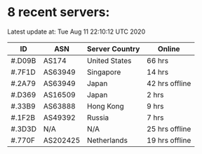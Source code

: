 # 8 recent servers:

Latest update at: Tue Aug 11 22:10:12 UTC 2020

| ID | ASN | Server Country | Online |
| -- | --- | -------------- | ------ |
| #.D09B | AS174 | United States | 66 hrs |
| #.7F1D | AS63949 | Singapore | 14 hrs |
| #.2A79 | AS63949 | Japan | 42 hrs offline |
| #.D369 | AS16509 | Japan | 2 hrs |
| #.33B9 | AS63888 | Hong Kong | 9 hrs |
| #.1F2B | AS49392 | Russia | 7 hrs |
| #.3D3D | N/A | N/A | 25 hrs offline |
| #.770F | AS202425 | Netherlands | 19 hrs offline |

